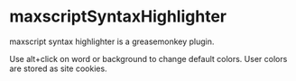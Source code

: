 # maxscriptSyntaxHighlighter
maxscript syntax highlighter is a greasemonkey plugin.

Use alt+click on word or background to change default colors.
User colors are stored as site cookies.
